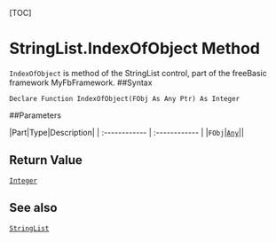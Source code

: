 [TOC]
# StringList.IndexOfObject Method

`IndexOfObject` is method of the StringList control, part of the freeBasic framework MyFbFramework.
##Syntax
```freeBasic
Declare Function IndexOfObject(FObj As Any Ptr) As Integer
```

##Parameters

|Part|Type|Description|
| :------------ | :------------ |
|`FObj`|[`Any`]("https://www.freebasic.net/wiki/KeyPgAny")||

## Return Value
[`Integer`]("https://www.freebasic.net/wiki/KeyPgInteger")
## See also
[`StringList`](StringList.md)
